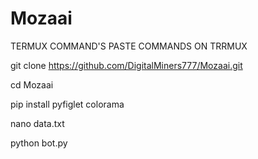 # Mozaai

TERMUX COMMAND'S PASTE COMMANDS ON TRRMUX

git clone https://github.com/DigitalMiners777/Mozaai.git

cd Mozaai

pip install pyfiglet colorama

nano data.txt

python bot.py
